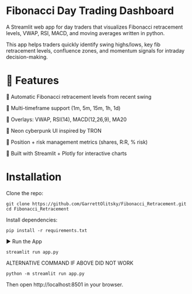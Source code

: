  # Fibonacci Day Trading Dashboard

A Streamlit web app for day traders that visualizes Fibonacci retracement levels, VWAP, RSI, MACD, and moving averages written in python.

This app helps traders quickly identify swing highs/lows, key fib retracement levels, confluence zones, and momentum signals for intraday decision-making.

# 🚀 Features

🔹 Automatic Fibonacci retracement levels from recent swing

🔹 Multi-timeframe support (1m, 5m, 15m, 1h, 1d)

🔹 Overlays: VWAP, RSI(14), MACD(12,26,9), MA20

🔹 Neon cyberpunk UI inspired by TRON

🔹 Position + risk management metrics (shares, R:R, % risk)

🔹 Built with Streamlit + Plotly for interactive charts

  #  Installation

Clone the repo:
````
git clone https://github.com/GarrettOlitsky/Fibonacci_Retracement.git
cd Fibonacci_Retracement
````

Install dependencies:
```
pip install -r requirements.txt
```
▶️ Run the App
```
streamlit run app.py
```
ALTERNATIVE COMMAND IF ABOVE DID NOT WORK 
```
python -m streamlit run app.py
```
Then open http://localhost:8501
 in your browser.
